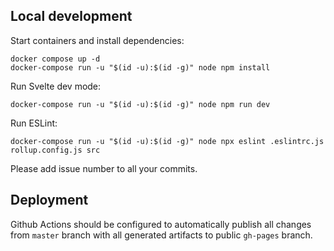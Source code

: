 ## Local development
Start containers and install dependencies:
```
docker compose up -d
docker-compose run -u "$(id -u):$(id -g)" node npm install
```

Run Svelte dev mode:
```
docker-compose run -u "$(id -u):$(id -g)" node npm run dev
```

Run ESLint:
```
docker-compose run -u "$(id -u):$(id -g)" node npx eslint .eslintrc.js rollup.config.js src
```

Please add issue number to all your commits.

## Deployment
Github Actions should be configured to automatically publish all changes from `master` branch with all generated artifacts to public `gh-pages` branch.
